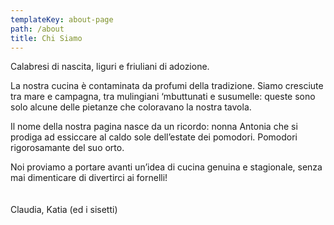 ```yaml
---
templateKey: about-page
path: /about
title: Chi Siamo
---
```

Calabresi di nascita, liguri e friuliani di adozione. 

La nostra cucina è contaminata da profumi della tradizione. Siamo cresciute tra mare e campagna, tra mulingiani ‘mbuttunati e susumelle: queste sono solo alcune delle pietanze che coloravano la nostra tavola.

Il nome della nostra pagina nasce da un ricordo: nonna Antonia che si prodiga ad essiccare al caldo sole dell’estate dei pomodori. Pomodori rigorosamante del suo orto.

Noi proviamo a portare avanti un’idea di cucina genuina e stagionale, senza mai dimenticare di divertirci ai fornelli!
<br>
<br>
<br>
Claudia, Katia (ed i sisetti)